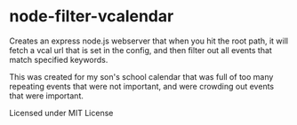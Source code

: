 # node-filter-vcalendar

Creates an express node.js webserver that when you hit the root path, it will fetch a vcal url that is set in the config, and then filter out all events that match specified keywords.

This was created for my son's school calendar that was full of too many repeating events that were not important, and were crowding out events that were important.

Licensed under MIT License
